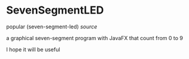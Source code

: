 # SevenSegmentLED
popular (seven-segment-led) *source*

a graphical seven-segment program with JavaFX
that count from 0 to 9

I hope it will be useful
